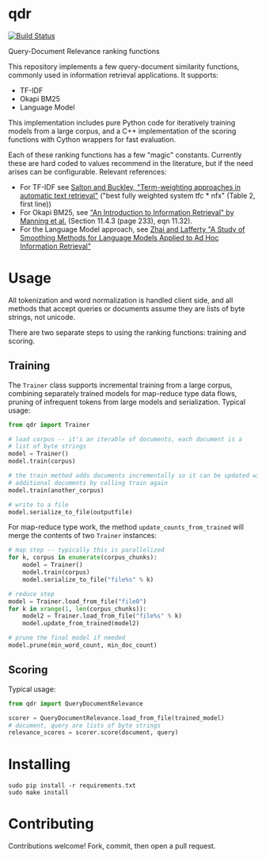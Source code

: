 qdr
===

[![Build Status](https://api.travis-ci.org/seomoz/qdr.png)](https://api.travis-ci.org/seomoz/qdr.png)

Query-Document Relevance ranking functions

This repository implements a few query-document similarity functions,
commonly used in information retrieval applications.  It supports:

* TF-IDF
* Okapi BM25
* Language Model

This implementation includes pure Python code for iteratively training
models from a large corpus, and a C++ implementation of the scoring
functions with Cython wrappers for fast evaluation.

Each of these ranking functions has a few "magic" constants.  Currently
these are hard coded to values recommend in the literature, but if the
need arises can be configurable.  Relevant references:

* For TF-IDF see [Salton and Buckley, "Term-weighting approaches in automatic text retrieval"](http://scholar.google.com/scholar?hl=en&as_sdt=0,48&q=salton+and+buckley+%22Term-weighting+approaches+in+automatic+text+retrieval%22+Information+Processing+%26+Management,+vol+24,+1988) ("best fully weighted system tfc * nfx" (Table 2, first line))
* For Okapi BM25, see ["An Introduction to Information Retrieval" by Manning et al.](http://nlp.stanford.edu/IR-book/) (Section 11.4.3 (page 233), eqn 11.32).
* For the Language Model approach, see [Zhai and Lafferty "A Study of Smoothing
Methods for Language Models Applied to Ad Hoc Information Retrieval"](http://scholar.google.com/scholar?q=Zhai+and+Lafferty+"A+Study+of+Smoothing+Methods+for+Language+Models+Applied+to+Ad+Hoc+Information+Retrieval")

Usage
=====

All tokenization and word normalization is handled client side, and all methods
that accept queries or documents assume they are lists of byte strings,
not unicode.

There are two separate steps to using the ranking functions: training
and scoring.

## Training

The `Trainer` class supports incremental training from a large corpus,
combining separately trained models for map-reduce type data flows,
pruning of infrequent tokens from large models and serialization.  Typical
usage:

```python
from qdr import Trainer

# load corpus -- it's an iterable of documents, each document is a
# list of byte strings
model = Trainer()
model.train(corpus)

# the train method adds documents incrementally so it can be updated with
# additional documents by calling train again
model.train(another_corpus)

# write to a file
model.serialize_to_file(outputfile)
```

For map-reduce type work, the method `update_counts_from_trained` will
merge the contents of two `Trainer` instances:

```python
# map step -- typically this is parallelized
for k, corpus in enumerate(corpus_chunks):
    model = Trainer()
    model.train(corpus)
    model.serialize_to_file("file%s" % k)

# reduce step
model = Trainer.load_from_file("file0")
for k in xrange(1, len(corpus_chunks)):
    model2 = Trainer.load_from_file("file%s" % k)
    model.update_from_trained(model2)

# prune the final model if needed
model.prune(min_word_count, min_doc_count)
```

## Scoring

Typical usage:

```python
from qdr import QueryDocumentRelevance

scorer = QueryDocumentRelevance.load_from_file(trained_model)
# document, query are lists of byte strings
relevance_scores = scorer.score(document, query)
```

# Installing

```
sudo pip install -r requirements.txt
sudo make install
```

# Contributing
Contributions welcome!  Fork, commit, then open a pull request.


